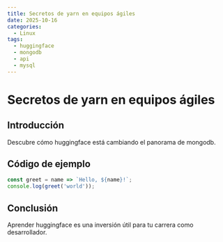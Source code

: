 ```yaml
---
title: Secretos de yarn en equipos ágiles
date: 2025-10-16
categories:
  - Linux
tags:
  - huggingface
  - mongodb
  - api
  - mysql
---
```


# Secretos de yarn en equipos ágiles

## Introducción

Descubre cómo huggingface está cambiando el panorama de mongodb.

## Código de ejemplo

```javascript
const greet = name => `Hello, ${name}!`;
console.log(greet('world'));
```

## Conclusión

Aprender huggingface es una inversión útil para tu carrera como desarrollador.